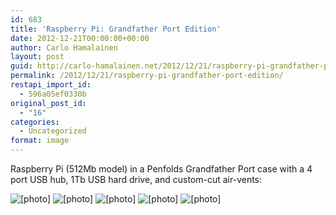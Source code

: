 ```yaml
---
id: 683
title: 'Raspberry Pi: Grandfather Port Edition'
date: 2012-12-21T00:00:00+00:00
author: Carlo Hamalainen
layout: post
guid: http://carlo-hamalainen.net/2012/12/21/raspberry-pi-grandfather-port-edition/
permalink: /2012/12/21/raspberry-pi-grandfather-port-edition/
restapi_import_id:
  - 596a05ef0330b
original_post_id:
  - "16"
categories:
  - Uncategorized
format: image
---
```

Raspberry Pi (512Mb model) in a Penfolds Grandfather Port case with a 4 port USB hub, 1Tb USB hard drive, and custom-cut air-vents: 

<img border="0" src="https://s3.amazonaws.com/carlo-hamalainen.net/oldblog/blogdata/medium/2012-12-21%2B%2B06-55-38.jpg?w=1100&ssl=1" alt="[photo]" data-recalc-dims="1" /> 

<img border="0" src="https://s3.amazonaws.com/carlo-hamalainen.net/oldblog/blogdata/medium/2012-12-21%2B%2B06-55-45.jpg?w=1100&ssl=1" alt="[photo]" data-recalc-dims="1" /> 

<img border="0" src="https://s3.amazonaws.com/carlo-hamalainen.net/oldblog/blogdata/medium/2012-12-21%2B%2B06-55-52.jpg?w=1100&ssl=1" alt="[photo]" data-recalc-dims="1" /> 

<img border="0" src="https://s3.amazonaws.com/carlo-hamalainen.net/oldblog/blogdata/medium/2012-12-21%2B%2B06-55-56.jpg?w=1100&ssl=1" alt="[photo]" data-recalc-dims="1" /> 

<img border="0" src="https://s3.amazonaws.com/carlo-hamalainen.net/oldblog/blogdata/medium/2012-12-21%2B%2B06-56-10.jpg?w=1100&ssl=1" alt="[photo]" data-recalc-dims="1" />
